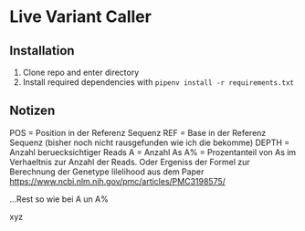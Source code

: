 # Live Variant Caller

## Installation
1. Clone repo and enter directory
2. Install required dependencies with ```pipenv install -r requirements.txt```




## Notizen

POS = Position in der Referenz Sequenz
REF = Base in der Referenz Sequenz (bisher noch nicht rausgefunden wie ich die bekomme)
DEPTH = Anzahl beruecksichtiger Reads
A = Anzahl As
A% = Prozentanteil von As im Verhaeltnis zur Anzahl der Reads. Oder Ergeniss der Formel zur Berechnung der Genetype lilelihood aus dem Paper https://www.ncbi.nlm.nih.gov/pmc/articles/PMC3198575/


...Rest so wie bei A un A%

xyz
